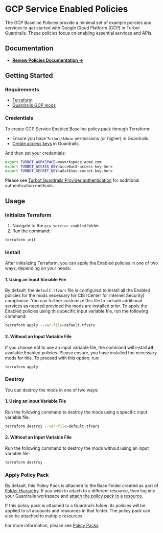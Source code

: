 # GCP Service Enabled Policies

The GCP Baseline Policies provide a minimal set of example policies and services to get started with Google Cloud Platform (GCP) in Turbot Guardrails. These policies focus on enabling essential services and APIs.

## Documentation

- **[Review Policies Documentation →](https://hub.guardrails.turbot.com/mods/gcp/policies)**

## Getting Started

### Requirements

- [Terraform](https://developer.hashicorp.com/terraform/install)
- [Guardrails GCP mods](../gcp_mods/)

### Credentials

To create GCP Service Enabled Baseline policy pack through Terraform:

- Ensure you have `Turbot/Admin` permissions (or higher) in Guardrails.
- [Create access keys](https://turbot.com/guardrails/docs/guides/iam/access-keys#generate-a-new-guardrails-api-access-key) in Guardrails.

And then set your credentials:

```sh
export TURBOT_WORKSPACE=myworkspace.acme.com
export TURBOT_ACCESS_KEY=acce6ac5-access-key-here
export TURBOT_SECRET_KEY=a8af61ec-secret-key-here
```

Please see [Turbot Guardrails Provider authentication](https://registry.terraform.io/providers/turbot/turbot/latest/docs#authentication) for additional authentication methods.

## Usage

### Initialize Terraform

1. Navigate to the `gcp_service_enabled` folder.
2. Run the command:

```sh
terraform init
```

### Install

After initializing Terraform, you can apply the Enabled policies in one of two ways, depending on your needs:

#### 1. Using an Input Variable File

By default, the `default.tfvars` file is configured to install all the Enabled policies for the mods necessary for CIS (Center for Internet Security) compliance. You can further customize this file to include additional services as needed provided the mods are installed prior. To apply the Enabled policies using this specific input variable file, run the following command:

```sh
terraform apply --var-file=default.tfvars 
```

#### 2. Without an Input Variable File

If you choose not to use an input variable file, the command will install **all** available Enabled policies. Please ensure, you have installed the necessary mods for this. To proceed with this option, run:

```sh
terraform apply
```

### Destroy 

You can destroy the mods in one of two ways:

#### 1. Using an Input Variable File

Run the following command to destroy the mods using a specific input variable file:

```sh
terraform destroy --var-file=default.tfvars
```

#### 2. Without an Input Variable File

Run the following command to destroy the mods without using an input variable file:

```sh
terraform destroy
```

### Apply Policy Pack

By default, this Policy Pack is attached to the Base Folder created as part of [Folder Hierarchy](../../guardrails/folder_hierarchy/). If you wish to attach to a different resource, then log into your Guardrails workspace and [attach the policy pack to a resource](https://turbot.com/guardrails/docs/guides/policy-packs#attach-a-policy-pack-to-a-resource).

If this policy pack is attached to a Guardrails folder, its policies will be applied to all accounts and resources in that folder. The policy pack can also be attached to multiple resources.

For more information, please see [Policy Packs](https://turbot.com/guardrails/docs/concepts/policy-packs).
